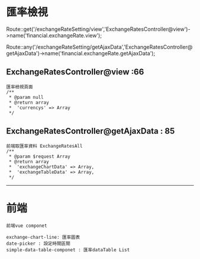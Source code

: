 # 匯率檢視

Route::get('/exchangeRateSetting/view','ExchangeRatesController@view')->name('financial.exchangeRate.view');

Route::any('/exchangeRateSetting/getAjaxData','ExchangeRatesController@getAjaxData')->name('financial.exchangeRate.getAjaxData');

## ExchangeRatesController@view :66

	匯率檢視頁面
	/**
     * @param null
     * @return array
     *  'currencys' => Array
     */

## ExchangeRatesController@getAjaxData : 85

	前端取匯率資料 ExchangeRatesAll
	/**
     * @param $request Array
     * @return array
     *  'exchangeChartData' => Array,
     *  'exchangeTableData' => Array,
     */

---

# 前端

	前端vue componet
	
	exchange-chart-line: 匯率圖表
	date-picker : 設定時間區間
	simple-data-table-componet : 匯率dataTable List
	
	




